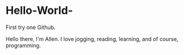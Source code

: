 # Hello-World-
First try one Github. 


Hello there, I'm Allen. I love jogging, reading, learning, and of course, programming.

